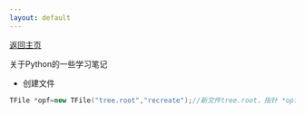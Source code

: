 ```yaml
---
layout: default
---
```


[返回主页](https://luofaming.github.io/)

关于Python的一些学习笔记

* 创建文件
``` c++
TFile *opf=new TFile("tree.root","recreate");//新文件tree.root，指针 *opf
```
